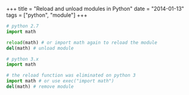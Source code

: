 +++
title = "Reload and unload modules in Python"
date = "2014-01-13"
tags = ["python", "module"]
+++

```python
# python 2.7
import math

reload(math) # or import math again to reload the module
del(math) # unload module
```

```python
# python 3.x
import math

# the reload function was eliminated on python 3
import math # or use exec("import math")
del(math) # remove module
```
